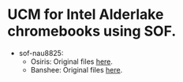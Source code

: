 # UCM for Intel Alderlake chromebooks using SOF.

* sof-nau8825: 
	* Osiris: Original files [here](https://github.com/eupnea-linux/ucm-configs/tree/main/upstream/brya/osiris/sof-nau8825.osiris).
    * Banshee: Original files [here](https://github.com/eupnea-linux/ucm-configs/tree/main/upstream/brya/banshee/sof-rt5682.banshee).
